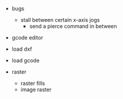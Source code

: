 

- bugs
  - stall between certain x-axis jogs
    - send a pierce command in between


- gcode editor

- load dxf
- load gcode

- raster
  - raster fills
  - image raster

